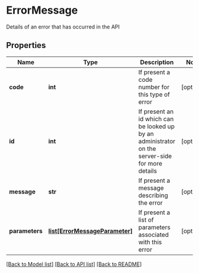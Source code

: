 # ErrorMessage

Details of an error that has occurred in the API
## Properties
Name | Type | Description | Notes
------------ | ------------- | ------------- | -------------
**code** | **int** | If present a code number for this type of error | [optional] 
**id** | **int** | If present an id which can be looked up by an administrator on the server-side for more details | [optional] 
**message** | **str** | If present a message describing the error | [optional] 
**parameters** | [**list[ErrorMessageParameter]**](ErrorMessageParameter.md) | If present a list of parameters associated with this error | [optional] 

[[Back to Model list]](../README.md#documentation-for-models) [[Back to API list]](../README.md#documentation-for-api-endpoints) [[Back to README]](../README.md)


